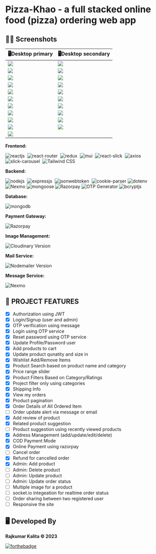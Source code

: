 # Pizza-Khao - a full stacked online food (pizza) ordering web app

## 😶‍🌫️ Screenshots

| 🖥️Desktop primary | 🖥️Desktop secondary |
| --------------- | ----------------- |
| ![](https://github.com/rajkumar23411/pizza.khao/assets/90103892/eb43ebb5-7c05-4521-b724-1a4056db2849) | ![](https://github.com/rajkumar23411/pizza.khao/assets/90103892/b2863ae5-2bf9-427e-af31-9ab995e02538) | 
| ![](https://github.com/rajkumar23411/pizza.khao/assets/90103892/31e3e191-b953-4ff6-8aa0-d5146d68ce38) | ![](https://github.com/rajkumar23411/pizza.khao/assets/90103892/99460c7e-d75f-4682-8d6f-2684f27aa911) | 
| ![](https://github.com/rajkumar23411/pizza.khao/assets/90103892/4828e15e-7883-4e4a-b1ef-25b783d6817d) | ![](https://github.com/rajkumar23411/pizza.khao/assets/90103892/38938699-bb1a-4403-9fc4-14376e0952bc) | 
| ![](https://github.com/rajkumar23411/pizza.khao/assets/90103892/c96e92af-efea-4b37-abbe-a9cbb3768c7e) | ![](https://github.com/rajkumar23411/pizza.khao/assets/90103892/4140e837-d382-4a79-b098-f2db5634fd67) | 
| ![](https://github.com/rajkumar23411/pizza.khao/assets/90103892/f858287e-1f72-4c00-a6d6-3b77b4e7f2e2) | ![](https://github.com/rajkumar23411/pizza.khao/assets/90103892/89ac6bd2-b83b-4b72-9d80-7eac155c6796) | 
| ![](https://github.com/rajkumar23411/pizza.khao/assets/90103892/bc1e9a60-f146-40cd-b0fa-1b9f8bc342b6) | ![](https://github.com/rajkumar23411/pizza.khao/assets/90103892/074815bc-3e2a-4cba-a636-473fcf7fae3c) | 
| ![](https://github.com/rajkumar23411/pizza.khao/assets/90103892/bf03d842-b1d0-4397-9516-320ac5c896cb) | ![](https://github.com/rajkumar23411/pizza.khao/assets/90103892/1bec78bc-11f9-4ddf-b089-18b8bcb399f5) | 
| ![](https://github.com/rajkumar23411/pizza.khao/assets/90103892/b07c5126-391e-46cd-bf98-0ce228f837cd) | ![](https://github.com/rajkumar23411/pizza.khao/assets/90103892/4fd6a9cd-5ddc-4579-900a-91d0a5090263) | 
| ![](https://github.com/rajkumar23411/pizza.khao/assets/90103892/b691c38f-c561-4752-b9a9-bd9a65892b9a) | ![](https://github.com/rajkumar23411/pizza.khao/assets/90103892/c7020ca0-675c-46e4-b8b3-87064b62575a) | 
| ![](https://github.com/rajkumar23411/pizza.khao/assets/90103892/34182e62-d1b5-4bb5-8521-e70f9178471f) | ![](https://github.com/rajkumar23411/pizza.khao/assets/90103892/62d7670a-285c-48c2-a41c-53836f3dcb38) | 
| ![](https://github.com/rajkumar23411/pizza.khao/assets/90103892/2571d1c1-77d6-4b3d-a452-6997dbc996cc) |

**Frontend:**


![reactjs](https://img.shields.io/badge/React-20232A?style=for-the-badge&logo=react&logoColor=61DAFB)&nbsp; ![react-router](https://img.shields.io/badge/React_Router-CA4245?style=for-the-badge&logo=react-router&logoColor=white)&nbsp;
![redux](https://img.shields.io/badge/Redux-593D88?style=for-the-badge&logo=redux&logoColor=white)&nbsp;
![mui](https://img.shields.io/badge/Material--UI-0081CB?style=for-the-badge&logo=material-ui&logoColor=white)&nbsp;
![react-slick](https://img.shields.io/badge/react-slick-f39c12?style=for-the-badge&logo=chartdotjs&logoColor=white)&nbsp;
![axios](https://img.shields.io/badge/Axios-8e44ad?style=for-the-badge&logo=chartdotjs&logoColor=white)&nbsp;
![slick-carousel](https://img.shields.io/badge/slick-carousel-FF6384?style=for-the-badge&logo=chartdotjs&logoColor=white)&nbsp;
![Tailwind CSS](https://img.shields.io/badge/Tailwind%20CSS-v2.2.7-blue)

**Backend:**


![nodejs](https://img.shields.io/badge/Node.js-43853D?style=for-the-badge&logo=node.js&logoColor=white)&nbsp; ![expressjs](https://img.shields.io/badge/Express.js-000000?style=for-the-badge&logo=express&logoColor=white)&nbsp;
![jsonwebtoken](https://img.shields.io/badge/JWT-000000?style=for-the-badge&logo=JSON%20web%20tokens&logoColor=white)&nbsp; ![cookie-parser](https://img.shields.io/badge/cookie--parser-v1.4.5-blue?logo=npm)
![dotenv](https://img.shields.io/badge/dotenv-v8.2.0-green?logo=dotenv&logoColor=white) ![Nexmo](https://img.shields.io/badge/Nexmo-v2.10.0-7B16FF?logo=nexmo&logoColor=white)
![mongoose](https://img.shields.io/badge/mongoose-v6.1.2-green) ![Razorpay](https://img.shields.io/badge/Razorpay-02042B?style=for-the-badge&logo=razorpay&logoColor=3395FF)
![OTP Generator](https://img.shields.io/badge/OTP%20Generator-v1.0.2-green?logo=Shield.io&logoColor=white) ![bcryptjs](https://img.shields.io/badge/bcryptjs-v2.4.3-green?logo=JavaScript&logoColor=white)

**Database:** 


![mongodb](https://img.shields.io/badge/MongoDB-4EA94B?style=for-the-badge&logo=mongodb&logoColor=white)&nbsp;

**Payment Gateway:** 


![Razorpay](https://img.shields.io/badge/Razorpay-02042B?style=for-the-badge&logo=razorpay&logoColor=3395FF)

**Image Management:** 


![Cloudinary Version](https://img.shields.io/npm/v/cloudinary?label=Cloudinary)

**Mail Service:** 


![Nodemailer Version](https://img.shields.io/npm/v/nodemailer?label=Nodemailer)

**Message Service:** 


![Nexmo](https://img.shields.io/badge/Nexmo-v2.10.0-7B16FF?logo=nexmo&logoColor=white)



## 🚀 PROJECT FEATURES

- [x] Authorization using JWT
- [x] Login/Signup (user and admin)
- [x] OTP verification using message
- [x] Login using OTP service
- [x] Reset password using OTP service
- [x] Update Profile/Password user
- [x] Add products to cart
- [x] Update product qunatity and size in
- [x] Wishlist Add/Remove Items
- [x] Product Search based on product name and category
- [x] Price range slider
- [x] Product Filters Based on Category/Ratings
- [x] Project filter only using categories
- [x] Shipping Info
- [x] View my orders
- [x] Product pagination
- [x] Order Details of All Ordered Item
- [ ] Order update alert via message or email
- [x] Add review of product
- [x] Related product suggestion
- [ ] Product suggestion using recently viewed products
- [x] Address Management (add/update/edit/delete)
- [x] COD Payment Mode
- [x] Online Payment using razorpay
- [ ] Cancel order
- [x] Refund for cancelled order
- [x] Admin: Add product
- [ ] Admin: Delete product
- [ ] Admin: Update product
- [ ] Admin: Update order status
- [ ] Multiple image for a product
- [ ] socket.io integeation for realtime order status
- [ ] Order sharing between two registered user
- [ ] Responsive the site

## 🖥️ Developed By

**Rajkumar Kalita © 2023** 


[![forthebadge](https://forthebadge.com/images/badges/built-with-love.svg)](https://www.instagram.com/__thisisrajkumar/?next=%2F)
